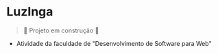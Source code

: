 # LuzInga

> :construction: Projeto em construção :construction:

- Atividade da faculdade de "Desenvolvimento de Software para Web"


